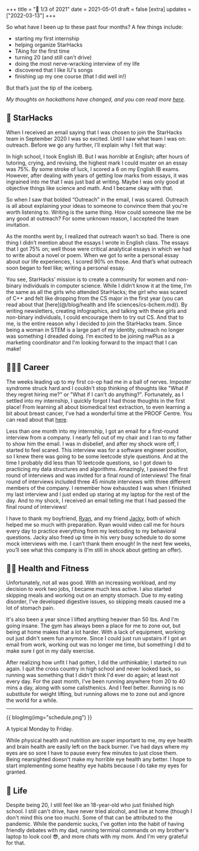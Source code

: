 +++
title = "🤔 1/3 of 2021"
date = 2021-05-01
draft = false
[extra]
updates = ["2022-03-13"]
+++

So what have I been up to these past four months? A few things include:
- starting my first internship
- helping organize StarHacks
- TAing for the first time
- turning 20 (and still can't drive)
- doing the most nerve-wracking interview of my life
- discovered that I like IU's songs
- finishing up my one course (that I did well in!)
 
But that’s just the tip of the iceberg.
 

*My thoughts on hackathons have changed, and you can read more [here](@/blog/computer%20science/hackathons.md).*

## 🌟 StarHacks
When I received an email saying that I was chosen to join the StarHacks team in September 2020 I was so excited. Until I saw what team I was on: outreach. Before we go any further, I’ll explain why I felt that way:
 
In high school, I took English IB. But I was *horrible* at English; after hours of tutoring, crying, and revising, the highest mark I could muster on an essay was 75%. By some stroke of luck, I scored a 6 on my English IB exams. However, after dealing with years of getting low marks from essays, it was ingrained into me that I was just bad at writing. Maybe I was only good at objective things like science and math. And I became okay with that. 
 
So when I saw that bolded “Outreach” in the email, I was scared. Outreach is all about explaining your ideas to someone to convince them that you're worth listening to. Writing is the same thing. How could someone like me be any good at outreach? For some unknown reason, I accepted the team invitation. 
 
As the months went by, I realized that outreach wasn’t so bad. There is one thing I didn’t mention about the essays I wrote in English class. The essays that I got 75% on; well those were critical analytical essays in which we had to write about a novel or poem. When we got to write a personal essay about our life experiences, I scored 90% on those. And that’s what outreach soon began to feel like; writing a personal essay. 
 
You see, StarHacks’ mission is to create a community for women and non-binary individuals in computer science. While I didn’t know it at the time, I'm the same as all the girls who attended StarHacks; the girl who was scared of C++ and felt like dropping from the CS major in the first year (you can read about that [here](@/blog/health and life sciences/cs-bchem.md)). By writing newsletters, creating infographics, and talking with these girls and non-binary individuals, I could encourage them to try out CS. And that to me, is the entire reason why I decided to join the StarHacks team. Since being a woman in STEM is a large part of my identity, outreach no longer was something I dreaded doing. I’m excited to be joining nwPlus as a marketing coordinator and I'm looking forward to the impact that I can make!

 
## 👩🏻‍💻 Career
The weeks leading up to my first co-op had me in a ball of nerves. Imposter syndrome struck hard and I couldn't stop thinking of thoughts like "What if they regret hiring me?" or "What if I can't do anything?". Fortunately, as I settled into my internship, I quickly forgot I had those thoughts in the first place! From learning all about biomedical text extraction, to even learning a bit about breast cancer, I've had a wonderful time at the PROOF Centre. You can read about that [here](@/blog/industry/first-dev-exp.md).

Less than one month into my internship, I got an email for a first-round interview from a company. I nearly fell out of my chair and I ran to my father to show him the email. I was in disbelief, and after my shock wore off, I started to feel scared. This interview was for a software engineer position, so I knew there was going to be some leetcode style questions. And at the time I probably did less than 10 leetcode questions, so I got down to practicing my data structures and algorithms. Amazingly, I passed the first round of interviews and was invited for a final round of interviews! The final round of interviews included three 45 minute interviews with three different members of the company. I remember how exhausted I was when I finished my last interview and I just ended up staring at my laptop for the rest of the day. And to my shock, I received an email telling me that I had passed the final round of interviews! 
 
I have to thank my boyfriend, [Ryan](https://github.com/rmehri01), and my friend [Jacky](https://github.com/jackyzha0), both of which helped me so much with preparation. Ryan would video call me for hours every day to practice everything from my leetcoding to my behavioral questions. Jacky also freed up time in his very busy schedule to do some mock interviews with me. I can’t thank them enough! In the next few weeks, you’ll see what this company is (I’m still in shock about getting an offer).
 
 
## 🏋️‍♀️ Health and Fitness 
Unfortunately, not all was good. With an increasing workload, and my decision to work two jobs, I became much less active. I also started skipping meals and working out on an empty stomach. Due to my eating disorder, I've developed digestive issues, so skipping meals caused me a lot of stomach pain. 

It's also been a year since I lifted anything heavier than 50 lbs. And I'm going insane. The gym has always been a place for me to zone out, but being at home makes that a lot harder. With a lack of equipment, working out just didn't seem fun anymore. Since I could just run upstairs if I got an email from work, working out was no longer me time, but something I did to make sure I got in my daily exercise.

After realizing how unfit I had gotten, I did the unthinkable; I started to run again. I quit the cross country in high school and never looked back, so running was something that I didn't think I'd ever do again; at least not every day. For the past month, I've been running anywhere from 20 to 40 mins a day, along with some calisthenics. And I feel better. Running is no substitute for weight lifting, but running allows me to zone out and ignore the world for a while. 

--- 

{{ blogImg(img="schedule.png") }}

A typical Monday to Friday.

While physical health and nutrition are super important to me, my eye health and brain health are easily left on the back burner. I've had days where my eyes are so sore I have to pause every few minutes to just close them. Being nearsighted doesn't make my horrible eye health any better. I hope to start implementing some healthy eye habits because I do take my eyes for granted.

## 🤔 Life
Despite being 20, I still feel like an 18-year-old who just finished high school. I still can't drive, have never tried alcohol, and live at home (though I don't mind this one too much). Some of that can be attributed to the pandemic. While the pandemic sucks, I've gotten into the habit of having friendly debates with my dad, running terminal commands on my brother's laptop to look cool 😎, and more chats with my mom. And I'm very grateful for that.
